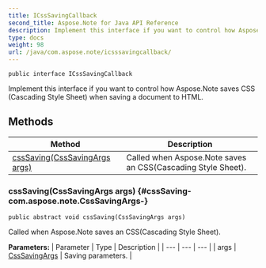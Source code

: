 ```yaml
---
title: ICssSavingCallback
second_title: Aspose.Note for Java API Reference
description: Implement this interface if you want to control how Aspose.Note saves CSS Cascading Style Sheet when saving a document to HTML.
type: docs
weight: 98
url: /java/com.aspose.note/icsssavingcallback/
---
```

```
public interface ICssSavingCallback
```

Implement this interface if you want to control how Aspose.Note saves CSS (Cascading Style Sheet) when saving a document to HTML.
## Methods

| Method | Description |
| --- | --- |
| [cssSaving(CssSavingArgs args)](#cssSaving-com.aspose.note.CssSavingArgs-) | Called when Aspose.Note saves an CSS(Cascading Style Sheet). |
### cssSaving(CssSavingArgs args) {#cssSaving-com.aspose.note.CssSavingArgs-}
```
public abstract void cssSaving(CssSavingArgs args)
```


Called when Aspose.Note saves an CSS(Cascading Style Sheet).

**Parameters:**
| Parameter | Type | Description |
| --- | --- | --- |
| args | [CssSavingArgs](../../com.aspose.note/csssavingargs) | Saving parameters. |

